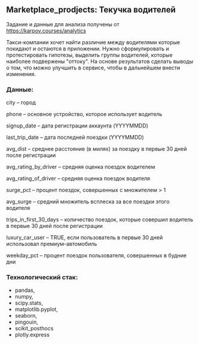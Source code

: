 ## Marketplace_prodjects: Текучка водителей
Задание и данные для анализа получены от https://karpov.courses/analytics

Такси-компании хочет найти различие между водителями которые покидают и остаются в приложении. Нужно сформулировать и протестировать гипотезы, выделить группы водителей, которые наиболее подвержены "оттоку". На основе результатов сделать выводы о том, что можно улучшить в сервисе, чтобы в дальнейшем внести изменения.

### Данные:

city – город

phone – основное устройство, которое использует водитель

signup_date – дата регистрации аккаунта (YYYYMMDD)

last_trip_date – дата последней поездки (YYYYMMDD)

avg_dist – среднее расстояние (в милях) за поездку в первые 30 дней после регистрации

avg_rating_by_driver – средняя оценка поездок водителем

avg_rating_of_driver – средняя оценка поездок водителя

surge_pct – процент поездок, совершенных с множителем > 1 

avg_surge – средний множитель всплеска за все поездки этого водителя

trips_in_first_30_days – количество поездок, которые совершил водитель в первые 30 дней после регистрации

luxury_car_user – TRUE, если пользователь в первые 30 дней использовал премиум-автомобиль

weekday_pct – процент поездок пользователя, совершенных в будние дни


### Технологический стак:
- pandas, 
- numpy, 
- scipy.stats, 
- matplotlib.pyplot, 
- seaborn, 
- pingouin,
- scikit_posthocs
- plotly.express